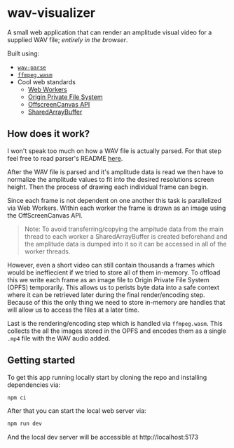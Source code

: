 # wav-visualizer

A small web application that can render an amplitude visual video for a supplied WAV file; _entirely in the browser_.

Built using:

- [`wav-parse`](https://github.com/jbukuts/wav-parse)
- [`ffmpeg.wasm`](https://ffmpegwasm.netlify.app/docs/overview)
- Cool web standards
  - [Web Workers](https://developer.mozilla.org/en-US/docs/Web/API/Web_Workers_API/Using_web_workers)
  - [Origin Private File System](https://web.dev/articles/origin-private-file-system)
  - [OffscreenCanvas API](https://developer.mozilla.org/en-US/docs/Web/API/OffscreenCanvas/OffscreenCanvas)
  - [SharedArrayBuffer](https://developer.mozilla.org/en-US/docs/Web/JavaScript/Reference/Global_Objects/SharedArrayBuffer)

## How does it work?

I won't speak too much on how a WAV file is actually parsed. For that step feel free to read parser's README [here](https://github.com/jbukuts/wav-parse).

After the WAV file is parsed and it's amplitude data is read we then have to normalize the amplitude values to fit into the desired resolutions screen height. Then the process of drawing each individual frame can begin. 

Since each frame is not dependent on one another this task is parallelized via Web Workers. Within each worker the frame is drawn as an image using the OffScreenCanvas API.

> Note: To avoid transferring/copying the ampitude data from the main thread to each worker a SharedArrayBuffer is created beforehand and the amplitude data is dumped into it so it can be accessed in all of the worker threads.

However, even a short video can still contain thousands a frames which would be ineffiecient if we tried to store all of them in-memory. To offload this we write each frame as an image file to Origin Private File System (OPFS) temporarily. This allows us to perists byte data into a safe context where it can be retrieved later during the final render/encoding step. Because of this the only thing we need to store in-memory are handles that will allow us to access the files at a later time.

Last is the rendering/encoding step which is handled via `ffmpeg.wasm`. This collects the all the images stored in the OPFS and encodes them as a single `.mp4` file with the WAV audio added.

## Getting started 

To get this app running locally start by cloning the repo and installing dependencies via:

```bash
npm ci
```

After that you can start the local web server via:

```bash
npm run dev
```

And the local dev server will be accessible at http://localhost:5173
